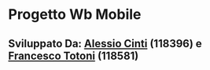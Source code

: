# Progetto Wb Mobile
## Sviluppato Da: [Alessio Cinti](https://github.com/alessiocinti) (118396) e [Francesco Totoni](https://github.com/totoni-francesco) (118581)

